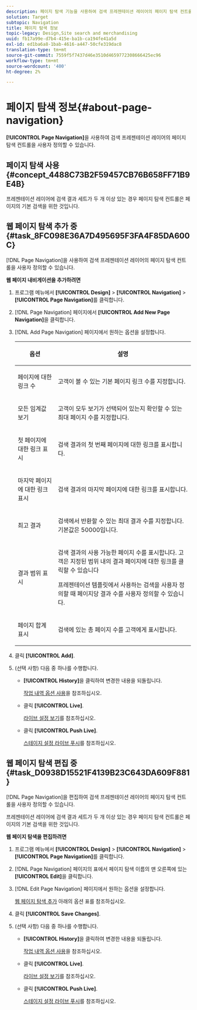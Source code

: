 ```yaml
---
description: 페이지 탐색 기능을 사용하여 검색 프레젠테이션 레이어의 페이지 탐색 컨트롤을 사용자 정의할 수 있습니다.
solution: Target
subtopic: Navigation
title: 페이지 탐색 정보
topic-legacy: Design,Site search and merchandising
uuid: fb17a99e-d7b4-415e-ba1b-ca194fe41a5d
exl-id: ed1ba6a8-1bab-4616-a447-50cfe319dac8
translation-type: tm+mt
source-git-commit: 7559f5f7437d46e3510d4659772308666425ec96
workflow-type: tm+mt
source-wordcount: '400'
ht-degree: 2%

---
```


# 페이지 탐색 정보{#about-page-navigation}

**[!UICONTROL Page Navigation]**&#x200B;을 사용하여 검색 프레젠테이션 레이어의 페이지 탐색 컨트롤을 사용자 정의할 수 있습니다.

## 페이지 탐색 사용 {#concept_4488C73B2F59457CB76B658FF71B9E4B}

프레젠테이션 레이어에 검색 결과 세트가 두 개 이상 있는 경우 페이지 탐색 컨트롤은 페이지의 기본 검색을 위한 것입니다.

## 웹 페이지 탐색 추가 중 {#task_8FC098E36A7D495695F3FA4F85DA600C}

[!DNL Page Navigation]을 사용하여 검색 프레젠테이션 레이어의 페이지 탐색 컨트롤을 사용자 정의할 수 있습니다.

<!-- 

t_configuring_web_page_navigation.xml

 -->

**웹 페이지 내비게이션을 추가하려면**

1. 프로그램 메뉴에서 **[!UICONTROL Design]** > **[!UICONTROL Navigation]** > **[!UICONTROL Page Navigation]**&#x200B;를 클릭합니다.
1. [!DNL Page Navigation] 페이지에서 **[!UICONTROL Add New Page Navigation]**&#x200B;을 클릭합니다.
1. [!DNL Add Page Navigation] 페이지에서 원하는 옵션을 설정합니다.

   <!-- 
   r_page_navigation_options.xml
   -->

   <table> 
    <thead> 
      <tr> 
      <th colname="col1" class="entry"> <p>옵션 </p> </th> 
      <th colname="col2" class="entry"> <p>설명 </p> </th> 
      </tr> 
    </thead>
    <tbody> 
      <tr> 
      <td colname="col1"> <p>페이지에 대한 링크 수 </p> </td> 
      <td colname="col2"> <p> 고객이 볼 수 있는 기본 페이지 링크 수를 지정합니다. </p> </td> 
      </tr> 
      <tr> 
      <td colname="col1"> <p>모든 임계값 보기 </p> </td> 
      <td colname="col2"> <p>고객이 <span class="uicontrol"> 모두 보기</span>가 선택되어 있는지 확인할 수 있는 최대 페이지 수를 지정합니다. </p> </td> 
      </tr> 
      <tr> 
      <td colname="col1"> <p>첫 페이지에 대한 링크 표시 </p> </td> 
      <td colname="col2"> <p>검색 결과의 첫 번째 페이지에 대한 링크를 표시합니다. </p> </td> 
      </tr> 
      <tr> 
      <td colname="col1"> <p>마지막 페이지에 대한 링크 표시 </p> </td> 
      <td colname="col2"> <p> 검색 결과의 마지막 페이지에 대한 링크를 표시합니다. </p> </td> 
      </tr> 
      <tr> 
      <td colname="col1"> <p>최고 결과 </p> </td> 
      <td colname="col2"> <p>검색에서 반환할 수 있는 최대 결과 수를 지정합니다. 기본값은 50000입니다. </p> </td> 
      </tr> 
      <tr> 
      <td colname="col1"> <p>결과 범위 표시 </p> </td> 
      <td colname="col2"> <p>검색 결과의 사용 가능한 페이지 수를 표시합니다. 고객은 지정된 범위 내의 결과 페이지에 대한 링크를 클릭할 수 있습니다 </p> <p> 프레젠테이션 템플릿에서 사용하는 검색을 사용자 정의할 때 페이지당 결과 수를 사용자 정의할 수 있습니다. </p> </td> 
      </tr> 
      <tr> 
      <td colname="col1"> <p>페이지 합계 표시 </p> </td> 
      <td colname="col2"> <p>검색에 있는 총 페이지 수를 고객에게 표시합니다. </p> </td> 
      </tr> 
    </tbody> 
    </table>

1. 클릭 **[!UICONTROL Add]**.
1. (선택 사항) 다음 중 하나를 수행합니다.

   * **[!UICONTROL History]**&#x200B;을 클릭하여 변경한 내용을 되돌립니다.

      [작업 내역 옵션 사용](../t-using-the-history-option.md#task_70DD3F87A67242BBBD2CB27156F43002)을 참조하십시오.

   * 클릭 **[!UICONTROL Live]**.

      [라이브 설정 보기](../c-about-staging.md#task_401A0EBDB5DB4D4CA933CBA7BECDC10F)를 참조하십시오.

   * 클릭 **[!UICONTROL Push Live]**.

      [스테이지 설정 라이브 푸시](../c-about-staging.md#task_44306783B4C0408AAA58B471DAF2D9A4)를 참조하십시오.

## 웹 페이지 탐색 편집 중 {#task_D0938D15521F4139B23C643DA609F881}

[!DNL Page Navigation]을 편집하여 검색 프레젠테이션 레이어의 페이지 탐색 컨트롤을 사용자 정의할 수 있습니다.

<!-- 

t_editing_web_page_navigation.xml

 -->

프레젠테이션 레이어에 검색 결과 세트가 두 개 이상 있는 경우 페이지 탐색 컨트롤은 페이지의 기본 검색을 위한 것입니다.

**웹 페이지 탐색을 편집하려면**

1. 프로그램 메뉴에서 **[!UICONTROL Design]** > **[!UICONTROL Navigation]** > **[!UICONTROL Page Navigation]**&#x200B;를 클릭합니다.
1. [!DNL Page Navigation] 페이지의 표에서 페이지 탐색 이름의 맨 오른쪽에 있는 **[!UICONTROL Edit]**&#x200B;을 클릭합니다.
1. [!DNL Edit Page Navigation] 페이지에서 원하는 옵션을 설정합니다.

   [웹 페이지 탐색 추가](../c-about-design-menu/c-about-page-navigation.md#task_8FC098E36A7D495695F3FA4F85DA600C) 아래의 옵션 표를 참조하십시오.
1. 클릭 **[!UICONTROL Save Changes]**.
1. (선택 사항) 다음 중 하나를 수행합니다.

   * **[!UICONTROL History]**&#x200B;을 클릭하여 변경한 내용을 되돌립니다.

      [작업 내역 옵션 사용](../t-using-the-history-option.md#task_70DD3F87A67242BBBD2CB27156F43002)을 참조하십시오.

   * 클릭 **[!UICONTROL Live]**.

      [라이브 설정 보기](../c-about-staging.md#task_401A0EBDB5DB4D4CA933CBA7BECDC10F)를 참조하십시오.

   * 클릭 **[!UICONTROL Push Live]**.

      [스테이지 설정 라이브 푸시](../c-about-staging.md#task_44306783B4C0408AAA58B471DAF2D9A4)를 참조하십시오.
